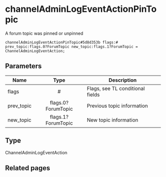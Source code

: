 # channelAdminLogEventActionPinTopic
A forum topic was pinned or unpinned

```
channelAdminLogEventActionPinTopic#5d8d353b flags:# prev_topic:flags.0?ForumTopic new_topic:flags.1?ForumTopic = ChannelAdminLogEventAction;
```

## Parameters
| Name | Type | Description |
| ---- | :----: | ----------- |
| flags | # | Flags, see TL conditional fields |
| prev_topic | flags.0?ForumTopic | Previous topic information |
| new_topic | flags.1?ForumTopic | New topic information |


## Type
ChannelAdminLogEventAction

## Related pages

